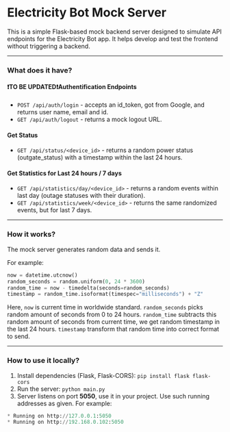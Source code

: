 # Electricity Bot Mock Server

This is a simple Flask-based mock backend server designed to simulate API endpoints for the Electricity Bot app. It helps develop and test the frontend without triggering a backend.

---
### What does it have? 
#### ❗️TO BE UPDATED❗️Authentification Endpoints 
- `POST /api/auth/login` - accepts an id_token, got from Google, and returns user name, email and id.
- `GET /api/auth/logout` - returns a mock logout URL.

#### Get Status
- `GET /api/status/<device_id>` - returns a random power status (outgate_status) with a timestamp within the last 24 hours.

#### Get Statistics for Last 24 hours / 7 days
- `GET /api/statistics/day/<device_id>` - returns a random events within last day (outage statuses with their duration).
- `GET /api/statistics/week/<device_id>` - returns the same randomized events, but for last 7 days.

---
### How it works?
The mock server generates random data and sends it. 

For example: 
```python
now = datetime.utcnow()
random_seconds = random.uniform(0, 24 * 3600) 
random_time = now - timedelta(seconds=random_seconds)
timestamp = random_time.isoformat(timespec="milliseconds") + "Z"
```
Here, `now` is current time in worldwide standard.
`random_seconds` picks random amount of seconds from 0 to 24 hours.
`random_time` subtracts this random amount of seconds from current time, we get random timestamp in the last 24 hours.
`timestamp` transform that random time into correct format to send.

---
### How to use it locally?
1. Install dependencies (Flask, Flask-CORS): 
`pip install flask flask-cors`
2. Run the server:
`python main.py`
3. Server listens on port **5050**, use it in your project. Use such running addresses as given.
For example: 
``` python
* Running on http://127.0.0.1:5050
* Running on http://192.168.0.102:5050
```
